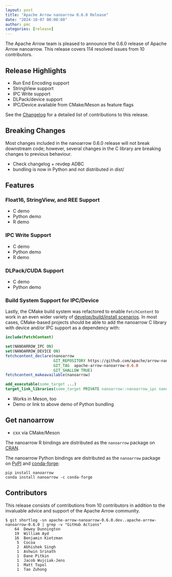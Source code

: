 ```yaml
---
layout: post
title: "Apache Arrow nanoarrow 0.6.0 Release"
date: "2024-10-07 00:00:00"
author: pmc
categories: [release]
---
```

<!--
{% comment %}
Licensed to the Apache Software Foundation (ASF) under one or more
contributor license agreements.  See the NOTICE file distributed with
this work for additional information regarding copyright ownership.
The ASF licenses this file to you under the Apache License, Version 2.0
(the "License"); you may not use this file except in compliance with
the License.  You may obtain a copy of the License at

http://www.apache.org/licenses/LICENSE-2.0

Unless required by applicable law or agreed to in writing, software
distributed under the License is distributed on an "AS IS" BASIS,
WITHOUT WARRANTIES OR CONDITIONS OF ANY KIND, either express or implied.
See the License for the specific language governing permissions and
limitations under the License.
{% endcomment %}
-->

The Apache Arrow team is pleased to announce the 0.6.0 release of
Apache Arrow nanoarrow. This release covers 114 resolved issues from
10 contributors.

## Release Highlights

- Run End Encoding support
- StringView support
- IPC Write support
- DLPack/device support
- IPC/Device available from CMake/Meson as feature flags

See the
[Changelog](https://github.com/apache/arrow-nanoarrow/blob/apache-arrow-nanoarrow-0.6.0/CHANGELOG.md)
for a detailed list of contributions to this release.

## Breaking Changes

Most changes included in the nanoarrow 0.6.0 release will not break downstream
code; however, several changes in the C library are breaking changes to previous
behaviour.

- Check changelog + revdep ADBC
- bundling is now in Python and not distributed in dist/

## Features

### Float16, StringView, and REE Support

- C demo
- Python demo
- R demo

### IPC Write Support

- C demo
- Python demo
- R demo

### DLPack/CUDA Support

- C demo
- Python demo

### Build System Support for IPC/Device

Lastly, the CMake build system was refactored to enable `FetchContent` to
work in an even wider variety of
[develop/build/install scenarios](https://github.com/apache/arrow-nanoarrow/tree/main/examples/cmake-scenarios). In most cases, CMake-based projects should be able
to add the nanoarrow C library with device and/or IPC support as a dependency with:

```cmake
include(FetchContent)

set(NANOARROW_IPC ON)
set(NANOARROW_DEVICE ON)
fetchcontent_declare(nanoarrow
                     GIT_REPOSITORY https://github.com/apache/arrow-nanoarrow.git
                     GIT_TAG  apache-arrow-nanoarrow-0.6.0
                     GIT_SHALLOW TRUE)
fetchcontent_makeavailable(nanoarrow)

add_executable(some_target ...)
target_link_libraries(some_target PRIVATE nanoarrow::nanoarrow_ipc nanoarrow::nanoarrow_device)
```

- Works in Meson, too
- Demo or link to above demo of Python bundling

## Get nanoarrow

- cxx via CMake/Meson

The nanoarrow R bindings are distributed as the `nanoarrow` package on
[CRAN](https://cran.r-project.org/).

The nanoarrow Python bindings are distributed as the `nanoarrow` package on
[PyPI](https://pypi.org/project/nanoarrow/) and [conda-forge](https://anaconda.org/conda-forge/nanoarrow):

```shell
pip install nanoarrow
conda install nanoarrow -c conda-forge
```

## Contributors

This release consists of contributions from 10 contributors in addition
to the invaluable advice and support of the Apache Arrow community.

```console
$ git shortlog -sn apache-arrow-nanoarrow-0.6.0.dev..apache-arrow-nanoarrow-0.6.0 | grep -v "GitHub Actions"
    64  Dewey Dunnington
    19  William Ayd
    16  Benjamin Kietzman
     5  Cocoa
     2  Abhishek Singh
     1  Ashwin Srinath
     1  Dane Pitkin
     1  Jacob Wujciak-Jens
     1  Matt Topol
     1  Tao Zuhong
```
